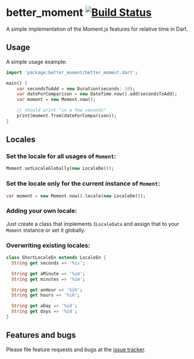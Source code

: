 # better_moment [![Build Status](https://travis-ci.org/Avyiel/better_moment.svg?branch=master)](https://travis-ci.org/Avyiel/better_moment)
A simple implementation of the Moment.js features for relative time in Dart.

## Usage

A simple usage example:

```dart
import 'package:better_moment/better_moment.dart';

main() {
    var secondsToAdd = new Duration(seconds: 10);
    var dateForComparison = new DateTime.now().add(secondsToAdd);
    var moment = new Moment.now();

    // should print "in a few seconds"
    print(moment.from(dateForComparison));
}
```

## Locales

### Set the locale for all usages of `Moment`:

```dart
Moment.setLocaleGlobally(new LocaleDe());
```

### Set the locale only for the current instance of `Moment`:

```dart
var moment = new Moment.now().locale(new LocaleDe());
```

### Adding your own locale:

Just create a class that implements `ILocaleData` and assign that to your `Moment` instance or set it globally.


### Overwriting existing locales:

```dart
class ShortLocaleEn extends LocaleEn {
  String get seconds => '%is';

  String get aMinute => '%im';
  String get minutes => '%im';

  String get anHour => '%ih';
  String get hours => '%ih';

  String get aDay => '%id';
  String get days => '%id';
}
```

## Features and bugs

Please file feature requests and bugs at the [issue tracker][tracker].

[tracker]: https://github.com/Avyiel/better_moment/issues
